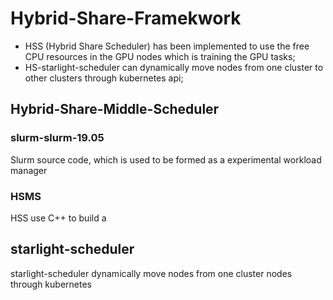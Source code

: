 # Hybrid-Share-Framekwork
- HSS (Hybrid Share Scheduler) has been implemented to use the free CPU resources in the GPU nodes which is training the GPU tasks;
- HS-starlight-scheduler can dynamically move nodes from one cluster to other clusters through kubernetes api;
## Hybrid-Share-Middle-Scheduler
### **slurm-slurm-19.05**
Slurm source code, which is used to be formed as a experimental workload manager
### **HSMS**
HSS use C++ to build a 

## starlight-scheduler
starlight-scheduler dynamically move nodes from one cluster nodes through kubernetes 
 